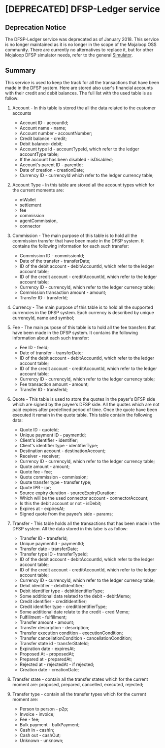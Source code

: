 # [DEPRECATED] DFSP-Ledger service

## Deprecation Notice

The DFSP-Ledger service was deprecated as of January 2018. This service is no longer maintained as it is no longer in the scope of the Mojaloop OSS community. There are currently no alternatives to replace it, but for other Mojaloop DFSP simulator needs, refer to the general [Simulator](https://github.com/mojaloop/simulator).

## Summary ##

This service is used to keep the track for all the transactions that have been made in the DFSP system. Here are stored also user's financial accounts with their credit and debit balances. The full list with the used table is as follow: 

1. Account - In this table is stored the all the data related to the customer accounts
    - Account ID - accountId;
    - Account name - name;
    - Account number - accountNumber;
    - Credit balance - credit;
    - Debit balance- debit;
    - Account type Id - accountTypeId, which refer to the ledger accountType table;
    - If the account has been disabled - isDisabled;
    - Account's parent ID - parentId;
    - Date of creation - creationDate;
    - Currency ID - currencyId which refer to the ledger currency table;

2. Account Type - In this table are stored all the account types which for the current moments are: 
    - mWallet
    - settlement
    - fee
    - commission
    - agentCommission,
    - connector

3. Commission - The main purpose of this table is to hold all the commission transfer that have been made in the DFSP system. It contains the following information for each such transfer: 
    - Commission ID - commissionId;
    - Date of the transfer - transferDate;
    - ID of the debit account - debitAccountId, which refer to the ledger account table;
    - ID of the credit account - creditAccountId, which refer to the ledger account table;
    - Currency ID - currencyId, which refer to the ledger currency table;
    - Commission transaction amount - amount;
    - Transfer ID - transferId;

4. Currency - The main purpose of this table is to hold all the supported currencies in the DFSP system. Each currency is described by unique currencyId, name and symbol;

5. Fee - The main purpose of this table is to hold all the fee transfers that have been made in the DFSP system. It contains the following information about each such transfer:
    - Fee ID - feeId;
    - Date of transfer - transferDate;
    - ID of the debit account - debitAccountId, which refer to the ledger account table;
    - ID of the credit account - creditAccountId, which refer to the ledger account table;
    - Currency ID - currencyId, which refer to the ledger currency table;
    - Fee transaction amount - amount;
    - Transfer ID - transferId;

6. Quote - This table is used to store the quotes in the payer's DFSP side which are signed by the payee's DFSP side. All the quotes which are not paid expires after predefined period of time. Once the quote have been executed it remain in the quote table. This table contain the following data: 
    - Quote ID - quoteId;
    - Unique payment ID - paymentId;
    - Client's identifier - identifier;
    - Client's identifier type - identifierType;
    - Destination account - destinationAccount;
    - Receiver - receiver;
    - Currency ID - currencyId, which refer to the ledger currency table;
    - Quote amount - amount;
    - Quote fee - fee;
    - Quote commission - commission;
    - Quote transfer type - transfer type;
    - Quote IPR - ipr;
    - Source expiry duration - sourceExpiryDuration;
    - Which will be the used connector account - connectorAccount;
    - Is this the debit account or not - isDebit;
    - Expires at - expiresAt;
    - Signed quote from the payee's side - params;

7. Transfer - This table holds all the transactions that has been made in the DFSP system. All the data stored in this tabe is as follow: 
    - Transfer ID - transferId;
    - Unique paymentId - paymentId;
    - Transfer date - transferDate;
    - Transfer type ID - transferTypeId;
    - ID of the debit account - debitAccountId, which refer to the ledger account table;
    - ID of the credit account - creditAccountId, which refer to the ledger account table;
    - Currency ID - currencyId, which refer to the ledger currency table;
    - Debit identifier - debitIdentifier;
    - Debit identifier type - debitIdentifierType;
    - Some additional data related to the debit - debitMemo;
    - Credit identifier - creditIdentifier;
    - Credit identifier type - creditIdentifierType;
    - Some additional date relate to the credit - crediMemo;
    - Fulfillment - fulfillment;
    - Transfer amount - amount;
    - Transfer description - description;
    - Transfer execution condition - executionCondition;
    - Transfer cancellationCondition - cancellationCondition;
    - Transfer state id - transferStateId;
    - Expiration date - expiresAt;
    - Proposed At - proposedAt;
    - Prepared at - preparedAt;
    - Rejected at - rejectedAt - if rejected;
    - Creation date - creationDate;

8. Transfer state - contain all the transfer states which for the current moment are: proposed, prepared, cancelled, executed, rejected;

9. Transfer type - contain all the transfer types which for the current moment are: 
    - Person to person - p2p;
    - Invoice - invoice;
    - Fee - fee;
    - Bulk payment - bulkPayment;
    - Cash in - cashIn;
    - Cash out - cashOut;
    - Unknown - unknown;
